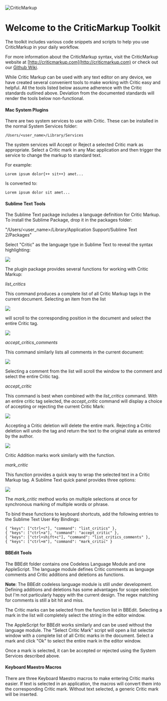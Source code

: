 ![CriticMarkup](http://high90.com/img/CriticMarkup-400px.png)

Welcome to the CriticMarkup Toolkit
====================

The toolkit includes various code snippets and scripts to help you use CriticMarkup in your daily workflow.

For more information about the CriticMarkup syntax, visit the CriticMarkup website at [http://criticmarkup.com](http://criticmarkup.com) or check out our [Github Wiki](https://github.com/CriticMarkup/CriticMarkup-toolkit/wiki).

While Critic Markup can be used with any text editor on any device, we have created several convenient tools to make working with Critic easy and helpful. All the tools listed below assume adherence with the Critic standards outlined above. Deviation from the documented standards will render the tools below non-functional.

#### Mac System Plugins ####

There are two system services to use with Critic. These can be installed in the normal System Services folder:

    /Users/<user_name>/Library/Services

The system services will Accept or Reject a selected Critic mark as appropriate. Select a Critic mark in any Mac application and then trigger the service to change the markup to standard text.

For example:

    Lorem ipsum dolor{++ sit++} amet...

Is converted to:

    Lorem ipsum dolor sit amet...


#### Sublime Text Tools ####

The Sublime Text package includes a language definition for Critic Markup. To install the Sublime Package, drop it in the packages folder:

"/Users/<user_name>/Library/Application Support/Sublime Text 2/Packages"

Select "Critic" as the language type in Sublime Text to reveal the syntax highlighting:

![](http://www.macdrifter.com/uploads/2013/01/Screen%20Shot%2020130110_195820.jpg)

The plugin package provides several functions for working with Critic Markup:

*list_critics*

This command produces a complete list of all Critic Markup tags in the current document. Selecting an item from the list 

![](http://www.macdrifter.com/uploads/2013/01/Screen%20Shot%2020130103_222655_std.jpg)

will scroll to the corresponding position in the document and select the entire Critic tag.

![](http://www.macdrifter.com/uploads/2013/01/Screen%20Shot%2020130103_222716_std.jpg)

*accept_critics_comments*

This command similarly lists all comments in the current document:

![](http://www.macdrifter.com/uploads/2013/01/Screen%20Shot%2020130103_223719_std.jpg)

Selecting a comment from the list will scroll the window to the comment and select the entire Critic tag.

*accept_critic*

This command is best when combined with the *list_critics* command. With an entire critic tag selected, the *accept_critic* command will display a choice of accepting or rejecting the current Critic Mark:

![](http://www.macdrifter.com/uploads/2013/01/Screen%20Shot%2020130103_224025_std.jpg)

Accepting a Critic deletion will delete the entire mark. Rejecting a Critic deletion will undo the tag and return the text to the original state as entered by the author.

![](http://www.macdrifter.com/uploads/2013/01/Screen%20Shot%2020130103_225247.jpg)

Critic Addition marks work similarly with the function.

*mark_critic*

This function provides a quick way to wrap the selected text in a Critic Markup tag. A Sublime Text quick panel provides three options:

![](http://www.macdrifter.com/uploads/2013/01/Screen%20Shot%2020130103_225821_std.jpg)

The *mark_critic* method works on multiple selections at once for synchronous marking of multiple words or phrase.


To bind these functions to keyboard shortcuts, add the following entries to the Sublime Text User Key Bindings:

    { "keys": ["ctrl+c"], "command": "list_critics" },
    { "keys": ["ctrl+a"], "command": "accept_critic" },
    { "keys": ["ctrl+shift+c"], "command": "list_critics_comments" },
    { "keys": ["ctrl+m"], "command": "mark_critic" }


#### BBEdit Tools ####

The BBEdit folder contains one Codeless Language Module and one AppleScript. The language module defines Critic comments as language comments and Critic additions and deletions as functions.

**Note**: The BBEdit codeless language module is still under development. Defining additions and deletions has some advantages for scope selection but I'm not particularly happy with the current design. The regex matching for comments is still a bit hit and miss.

The Critic marks can be selected from the function list in BBEdit. Selecting a mark in the list will completely select the string in the editor window.

The AppleScript for BBEdit works similarly and can be used without the language module. The "Select Critic Mark" script will open a list selector window with a complete list of all Critic marks in the document. Select a mark and click "Ok" to select the entire mark in the editor window.

Once a mark is selected, it can be accepted or rejected using the System Services described above.

#### Keyboard Maestro Macros ####

There are three Keyboard Maestro macros to make entering Critic marks easier. If text is selected in an application, the macros will convert them into the corresponding Critic mark. Without text selected, a generic Critic mark will be inserted.

